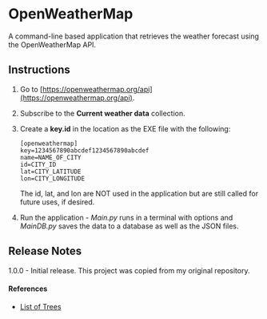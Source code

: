 # OpenWeatherMap
 A command-line based application that retrieves the weather forecast using the OpenWeatherMap API.

 ## Instructions ##
 1. Go to [https://openweathermap.org/api](https://openweathermap.org/api).
 2. Subscribe to the **Current weather data** collection.
 3. Create a **key.id** in the location as the EXE file with the following:

     ```
     [openweathermap]
     key=1234567890abcdef1234567890abcdef
     name=NAME_OF_CITY
     id=CITY_ID
     lat=CITY_LATITUDE
     lon=CITY_LONGITUDE
     ```
     The id, lat, and lon are NOT used in the application but are still called for future uses, if desired.

 4. Run the application - *Main.py* runs in a terminal with options and *MainDB.py* saves the data to a database as well as the JSON files.
 
 ## Release Notes ##
 1.0.0 - Initial release. This project was copied from my original repository. 

#### References ####
* [List of Trees](https://www.treenames.net/common_tree_names.html)
